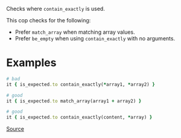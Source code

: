 
Checks where `contain_exactly` is used.

This cop checks for the following:
- Prefer `match_array` when matching array values.
- Prefer `be_empty` when using `contain_exactly` with no arguments.

# Examples

```ruby
# bad
it { is_expected.to contain_exactly(*array1, *array2) }

# good
it { is_expected.to match_array(array1 + array2) }

# good
it { is_expected.to contain_exactly(content, *array) }
```

[Source](http://www.rubydoc.info/gems/rubocop/RuboCop/Cop/RSpec/ContainExactly)